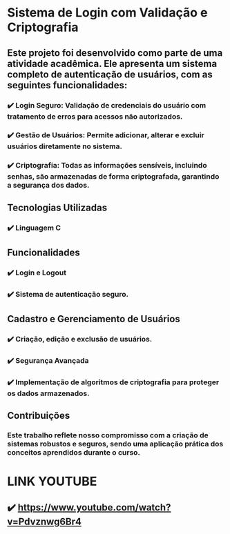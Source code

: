 # **Sistema de Login com Validação e Criptografia**
## Este projeto foi desenvolvido como parte de uma atividade acadêmica. Ele apresenta um sistema completo de autenticação de usuários, com as seguintes funcionalidades:

### ✔️ Login Seguro: Validação de credenciais do usuário com tratamento de erros para acessos não autorizados.
### ✔️ Gestão de Usuários: Permite adicionar, alterar e excluir usuários diretamente no sistema.
### ✔️ Criptografia: Todas as informações sensíveis, incluindo senhas, são armazenadas de forma criptografada, garantindo a segurança dos dados.
## Tecnologias Utilizadas
### ✔️ Linguagem C
## Funcionalidades
### ✔️ Login e Logout
### ✔️ Sistema de autenticação seguro.
## Cadastro e Gerenciamento de Usuários
### ✔️ Criação, edição e exclusão de usuários.
### ✔️ Segurança Avançada
### ✔️ Implementação de algoritmos de criptografia para proteger os dados armazenados.
## Contribuições
### Este trabalho reflete nosso compromisso com a criação de sistemas robustos e seguros, sendo uma aplicação prática dos conceitos aprendidos durante o curso.

# **LINK YOUTUBE**
## ✔️ https://www.youtube.com/watch?v=Pdvznwg6Br4
